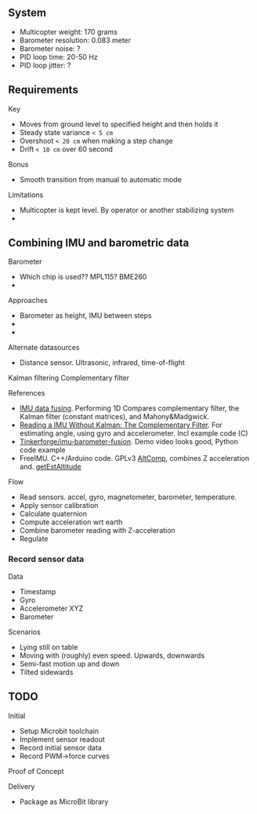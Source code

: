 
## System

* Multicopter weight: 170 grams
* Barometer resolution: 0.083 meter
* Barometer noise: ?
* PID loop time: 20-50 Hz
* PID loop jitter: ?

## Requirements

Key

* Moves from ground level to specified height and then holds it
* Steady state variance `< 5 cm`
* Overshoot `< 20 cm` when making a step change
* Drift `< 10 cm` over 60 second

Bonus

* Smooth transition from manual to automatic mode

Limitations

* Multicopter is kept level. By operator or another stabilizing system
* 

## Combining IMU and barometric data

Barometer

* Which chip is used?? MPL115? BME260
* 

Approaches

* Barometer as height, IMU between steps
* 
* 

Alternate datasources

* Distance sensor. Ultrasonic, infrared, time-of-flight

Kalman filtering
Complementary filter



References

* [IMU data fusing](http://www.olliw.eu/2013/imu-data-fusing/).
Performing 1D
Compares complementary filter, the Kalman filter (constant matrices), and Mahony&Madgwick.
* [Reading a IMU Without Kalman: The Complementary Filter](http://www.pieter-jan.com/node/11).
For estimating angle, using gyro and accelerometer. Incl example code (C)
* [Tinkerforge/imu-barometer-fusion](https://github.com/Tinkerforge/imu-barometer-fusion).
Demo video looks good, Python code example
* FreeIMU. C++/Arduino code. GPLv3
[AltComp](https://github.com/mjs513/FreeIMU-Updates/blob/e99bc1739a175bf4d657531dc3b47f42c727af3d/libraries/AP_Filter/AltitudeComplementary.h),
combines Z acceleration and.
[getEstAltitude](https://github.com/mjs513/FreeIMU-Updates/blob/eda774c0ddce3cb221ac6653dc3e383a5e0aa06c/libraries/FreeIMU/FreeIMU.cpp#L2053)

Flow

* Read sensors. accel, gyro, magnetometer, barometer, temperature.
* Apply sensor calibration
* Calculate quaternion
* Compute acceleration wrt earth
* Combine barometer reading with Z-acceleration
* Regulate

### Record sensor data

Data

* Timestamp
* Gyro 
* Accelerometer XYZ
* Barometer

Scenarios

* Lying still on table
* Moving with (roughly) even speed. Upwards, downwards
* Semi-fast motion up and down
* Tilted sidewards



## TODO

Initial

* Setup Microbit toolchain
* Implement sensor readout
* Record initial sensor data
* Record PWM->force curves

Proof of Concept

Delivery

* Package as MicroBit library

